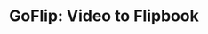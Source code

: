 ---
layout: page
title: "GoFlip: Video to Flipbook" 
description: Convert videos into Flip-Book like versions of themselves.
img: assets/img/GoFlip.png
github: https://github.com/Kadle11/GoFlip
importance: 4
# category: fun
---